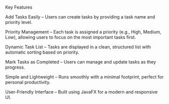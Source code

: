 Key Features

Add Tasks Easily – Users can create tasks by providing a task name and priority level.

Priority Management – Each task is assigned a priority (e.g., High, Medium, Low), allowing users to focus on the most important tasks first.

Dynamic Task List – Tasks are displayed in a clean, structured list with automatic sorting based on priority.

Mark Tasks as Completed – Users can manage and update tasks as they progress.

Simple and Lightweight – Runs smoothly with a minimal footprint, perfect for personal productivity.

User-Friendly Interface – Built using JavaFX for a modern and responsive UI.
